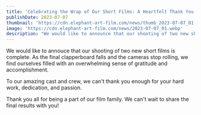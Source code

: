 ```yaml
---
title: 'Celebrating the Wrap of Our Short Films: A Heartfelt Thank You'
publishDate: 2023-07-07
thumbnail: 'https://cdn.elephant-art-film.com/news/thumb_2023-07-07_01.webp'
image: 'https://cdn.elephant-art-film.com/news/2023-07-07_01.webp'
description: "We would like to announce that our shooting of two new short films is complete."
---
```


We would like to annouce that our shooting of two new short films is complete. As the final clapperboard falls and the cameras stop rolling, we find ourselves filled with an overwhelming sense of gratitude and accomplishment.

To our amazing cast and crew, we can't thank you enough for your hard work, dedication, and passion.

Thank you all for being a part of our film family. We can't wait to share the final results with you!
